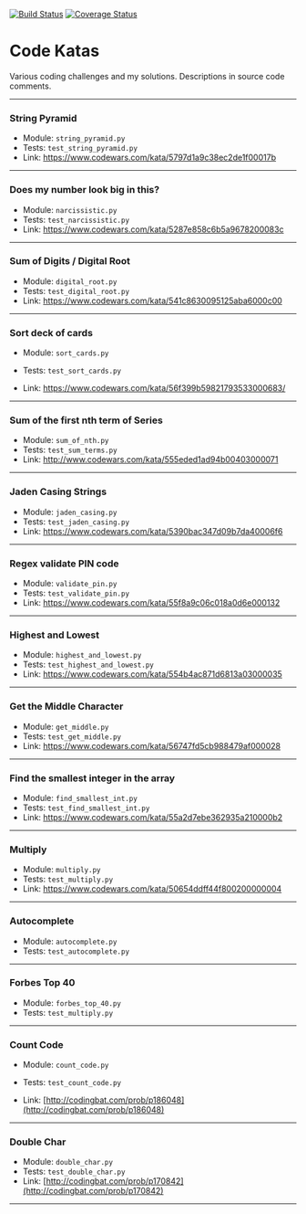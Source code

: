 [![Build Status](https://travis-ci.org/benpetty/code-katas.svg?branch=string-pyramid)](https://travis-ci.org/benpetty/code-katas) [![Coverage Status](https://coveralls.io/repos/github/benpetty/code-katas/badge.svg?branch=string-pyramid)](https://coveralls.io/github/benpetty/code-katas?branch=string-pyramid)

# Code Katas

Various coding challenges and my solutions. Descriptions in source code comments.

***

### String Pyramid

- Module: `string_pyramid.py`
- Tests: `test_string_pyramid.py`
- Link: https://www.codewars.com/kata/5797d1a9c38ec2de1f00017b

***

### Does my number look big in this?

- Module: `narcissistic.py`
- Tests: `test_narcissistic.py`
- Link: https://www.codewars.com/kata/5287e858c6b5a9678200083c

***

### Sum of Digits / Digital Root

- Module: `digital_root.py`
- Tests: `test_digital_root.py`
- Link: https://www.codewars.com/kata/541c8630095125aba6000c00

***

### Sort deck of cards

- Module: `sort_cards.py`

- Tests: `test_sort_cards.py`

- Link: https://www.codewars.com/kata/56f399b59821793533000683/

***

### Sum of the first nth term of Series

- Module: `sum_of_nth.py`
- Tests: `test_sum_terms.py`
- Link: http://www.codewars.com/kata/555eded1ad94b00403000071

***

### Jaden Casing Strings

- Module: `jaden_casing.py`
- Tests: `test_jaden_casing.py`
- Link: https://www.codewars.com/kata/5390bac347d09b7da40006f6


***

### Regex validate PIN code

- Module: `validate_pin.py`
- Tests: `test_validate_pin.py`
- Link: https://www.codewars.com/kata/55f8a9c06c018a0d6e000132

***

### Highest and Lowest

- Module: `highest_and_lowest.py`
- Tests: `test_highest_and_lowest.py`
- Link: https://www.codewars.com/kata/554b4ac871d6813a03000035


***

### Get the Middle Character

- Module: `get_middle.py`
- Tests: `test_get_middle.py`
- Link: https://www.codewars.com/kata/56747fd5cb988479af000028

***

### Find the smallest integer in the array

- Module: `find_smallest_int.py`
- Tests: `test_find_smallest_int.py`
- Link: https://www.codewars.com/kata/55a2d7ebe362935a210000b2

***

### Multiply

- Module: `multiply.py`
- Tests: `test_multiply.py`
- Link: https://www.codewars.com/kata/50654ddff44f800200000004

***

### Autocomplete
- Module: `autocomplete.py`
- Tests: `test_autocomplete.py`

***

### Forbes Top 40

- Module: `forbes_top_40.py`
- Tests: `test_multiply.py`

***

### Count Code

- Module: `count_code.py`

- Tests: `test_count_code.py`

- Link: [http://codingbat.com/prob/p186048](http://codingbat.com/prob/p186048)

***

### Double Char

- Module: `double_char.py`
- Tests: `test_double_char.py`
- Link: [http://codingbat.com/prob/p170842](http://codingbat.com/prob/p170842)

***

